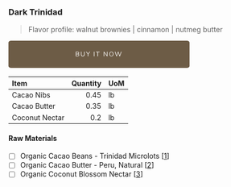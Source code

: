 ### Dark Trinidad
> Flavor profile: walnut brownies | cinnamon | nutmeg butter

[![Buy Now](/assets/images/buy-now.png "Buy Now")](https://shop.osocra.com/products/22021317)

| Item | Quantity | UoM  |
| :---     | ---:    | :--- |
| Cacao Nibs  | 0.45    | lb    |
| Cacao Butter   | 0.35    | lb    |
| Coconut Nectar   | 0.2      | lb      |

#### Raw Materials
- [ ] Organic Cacao Beans -  Trinidad Microlots [[1](/vendors)]
- [ ] Organic Cacao Butter - Peru, Natural [[2](/vendors)]
- [ ] Organic Coconut Blossom Nectar [[3](/vendors)]
